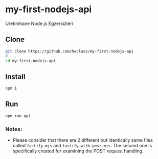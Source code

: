# my-first-nodejs-api
Uretimhane Node.js Egzersizleri

## Clone
```sh
git clone https://github.com/hwclass/my-first-nodejs-api
# ...
cd my-first-nodejs-api
```

## Install
```sh
npm i
```

## Run
```sh
npm run api
```

### Notes:
* Please consider that there are 2 different but identically same files called `fastify.mjs` and `fastify-with-post.mjs`. The second one is specifically created for examining the POST request handling.
